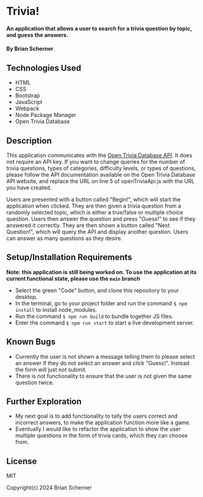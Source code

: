 # Trivia!

#### An application that allows a user to search for a trivia question by topic, and guess the answers.

#### By Brian Scherner

## Technologies Used

* HTML
* CSS
* Bootstrap
* JavaScript
* Webpack
* Node Package Manager
* Open Trivia Database

## Description

This application communicates with the [Open Trivia Database API](https://opentdb.com/login.php). It does not require an API key. If you want to change queries for the number of trivia questions, types of categories, difficulty levels, or types of questions, please follow the API documentation available on the Open Trivia Database API website, and replace the URL on line 5 of openTriviaApi.js with the URL you have created.

Users are presented with a button called "Begin!", which will start the application when clicked. They are then given a trivia question from a randomly selected topic, which is either a true/false or multiple choice question. Users then answer the question and press "Guess!" to see if they answered it correctly. They are then shown a button called "Next Question!", which will query the API and display another question. Users can answer as many questions as they desire.

## Setup/Installation Requirements

**Note: this application is still being worked on. To use the application at its current functional state, please use the `main` branch**

* Select the green "Code" button, and clone this repository to your desktop.
* In the terminal, go to your project folder and run the command `$ npm install` to install node_modules.
* Run the command `$ npm run build` to bundle together JS files.
* Enter the command `$ npm run start` to start a live development server.

## Known Bugs

* Currently the user is not shown a message telling them to please select an answer if they do not select an answer and click "Guess!". Instead the form will just not submit.
* There is not functionality to ensure that the user is not given the same question twice.

## Further Exploration

* My next goal is to add functionality to tally the users correct and incorrect answers, to make the application function more like a game.
* Eventually I would like to refactor the application to show the user multiple questions in the form of trivia cards, which they can choose from.

## License

MIT

Copyright(c) 2024 Brian Scherner
